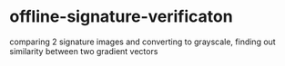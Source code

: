 # offline-signature-verificaton
comparing 2 signature images and converting to grayscale,  finding out similarity between two gradient  vectors 
